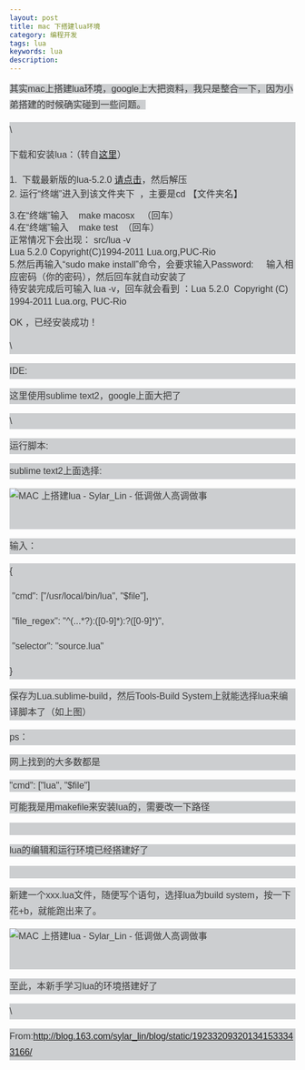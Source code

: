 ```yaml
---
layout: post
title: mac 下搭建lua环境
category: 编程开发
tags: lua
keywords: lua
description: 
---
```


<span
style="color:#3b3b3b;font-family:'Hiragino Sans GB W3', 'Hiragino Sans GB', Arial, Helvetica, simsun, u5b8bu4f53;font-size:16px;line-height:28px;background-color:#ccced0;">其实mac上搭建lua环境，google上大把资料，我只是整合一下，因为小弟搭建的时候确实碰到一些问题。</span>
<div
style="line-height:28px;color:#3b3b3b;font-family:'Hiragino Sans GB W3', 'Hiragino Sans GB', Arial, Helvetica, simsun, u5b8bu4f53;font-size:16px;background-color:#ccced0;">

\
<div>

<span style="line-height:22px;">下载和安装lua：（</span><span
style="line-height:22px;">转自</span>[这里](http://bbs.luaer.cn/read-Lua-tid-3314.html)）

</div>

<div>

<span
style="line-height:21.59375px;color:#333333;font-family:Arial;">1.  下载最新版的lua-5.2.0 </span><span
id="url_1">[请点击](http://www.lua.org/ftp/)</span><span
style="line-height:21.59375px;color:#333333;font-family:Arial;">，然后解压 </span>\
 <span
style="line-height:21.59375px;color:#333333;font-family:Arial;">2.
运行“终端”进入到该文件夹下  ，主要是cd 【文件夹名】</span>

</div>

<div>

<span
style="line-height:21.59375px;color:#333333;font-family:Arial;">3.在“终端”输入    make
macosx   （回车）</span>\
 <span
style="line-height:21.59375px;color:#333333;font-family:Arial;">4.在“终端”输入    make
test  （回车）</span>\
 <span
style="line-height:21.59375px;color:#333333;font-family:Arial;">正常情况下会出现：
src/lua -v</span>\
 <span
style="line-height:21.59375px;color:#333333;font-family:Arial;">Lua
5.2.0 Copyright(C)1994-2011 Lua.org,PUC-Rio </span>\
 <span
style="line-height:21.59375px;color:#333333;font-family:Arial;">5.然后再输入“sudo
make install”命令，会要求输入Password:    
输入相应密码（你的密码），然后回车就自动安装了</span>\
 <span
style="line-height:21.59375px;color:#333333;font-family:Arial;">待安装完成后可输入
lua -v，回车就会看到 ：Lua 5.2.0  Copyright (C) 1994-2011 Lua.org,
PUC-Rio</span>

</div>

<div>

<span style="line-height:21.59375px;color:#333333;font-family:Arial;">OK
，已经安装成功！</span>

</div>

<div>

\

</div>

</div>

<div
style="line-height:28px;color:#3b3b3b;font-family:'Hiragino Sans GB W3', 'Hiragino Sans GB', Arial, Helvetica, simsun, u5b8bu4f53;font-size:16px;background-color:#ccced0;">

IDE:

</div>

<div
style="line-height:28px;color:#3b3b3b;font-family:'Hiragino Sans GB W3', 'Hiragino Sans GB', Arial, Helvetica, simsun, u5b8bu4f53;font-size:16px;background-color:#ccced0;">

这里使用sublime text2，google上面大把了

</div>

<div
style="line-height:28px;color:#3b3b3b;font-family:'Hiragino Sans GB W3', 'Hiragino Sans GB', Arial, Helvetica, simsun, u5b8bu4f53;font-size:16px;background-color:#ccced0;">

\

</div>

<div
style="line-height:28px;color:#3b3b3b;font-family:'Hiragino Sans GB W3', 'Hiragino Sans GB', Arial, Helvetica, simsun, u5b8bu4f53;font-size:16px;background-color:#ccced0;">

运行脚本:

</div>

<div
style="line-height:28px;color:#3b3b3b;font-family:'Hiragino Sans GB W3', 'Hiragino Sans GB', Arial, Helvetica, simsun, u5b8bu4f53;font-size:16px;background-color:#ccced0;">

sublime text2上面选择:

</div>

<div
style="line-height:28px;color:#3b3b3b;font-family:'Hiragino Sans GB W3', 'Hiragino Sans GB', Arial, Helvetica, simsun, u5b8bu4f53;font-size:16px;background-color:#ccced0;">

<div>

![MAC 上搭建lua - Sylar\_Lin -
低调做人高调做事](http://img2.ph.126.net/gBe3o8HCqyBgmWdH2Kzl9Q==/1940207014566602621.png)

</div>

 

</div>

<div
style="line-height:28px;color:#3b3b3b;font-family:'Hiragino Sans GB W3', 'Hiragino Sans GB', Arial, Helvetica, simsun, u5b8bu4f53;font-size:16px;background-color:#ccced0;">

输入：

</div>

<div
style="line-height:28px;color:#3b3b3b;font-family:'Hiragino Sans GB W3', 'Hiragino Sans GB', Arial, Helvetica, simsun, u5b8bu4f53;font-size:16px;background-color:#ccced0;">

<div>

{  

</div>

<div>

 "cmd": ["/usr/local/bin/lua", "\$file"],  

</div>

<div>

 "file\_regex": "\^(...\*?):([0-9]\*):?([0-9]\*)",  

</div>

<div>

 "selector": "source.lua"  

</div>

<div>

}  

</div>

</div>

<div
style="line-height:28px;color:#3b3b3b;font-family:'Hiragino Sans GB W3', 'Hiragino Sans GB', Arial, Helvetica, simsun, u5b8bu4f53;font-size:16px;background-color:#ccced0;">

保存为Lua.sublime-build，然后Tools-Build
System上就能选择lua来编译脚本了（如上图）

</div>

<div
style="line-height:28px;color:#3b3b3b;font-family:'Hiragino Sans GB W3', 'Hiragino Sans GB', Arial, Helvetica, simsun, u5b8bu4f53;font-size:16px;background-color:#ccced0;">

ps：

</div>

<div
style="line-height:28px;color:#3b3b3b;font-family:'Hiragino Sans GB W3', 'Hiragino Sans GB', Arial, Helvetica, simsun, u5b8bu4f53;font-size:16px;background-color:#ccced0;">

网上找到的大多数都是

</div>

<div
style="line-height:28px;color:#3b3b3b;font-family:'Hiragino Sans GB W3', 'Hiragino Sans GB', Arial, Helvetica, simsun, u5b8bu4f53;font-size:16px;background-color:#ccced0;">

<span style="line-height:22px;">"cmd": ["lua", "\$file"]</span>

</div>

<div
style="line-height:28px;color:#3b3b3b;font-family:'Hiragino Sans GB W3', 'Hiragino Sans GB', Arial, Helvetica, simsun, u5b8bu4f53;font-size:16px;background-color:#ccced0;">

<span
style="line-height:22px;">可能我是用makefile来安装lua的，需要改一下路径</span>

</div>

<div
style="line-height:28px;color:#3b3b3b;font-family:'Hiragino Sans GB W3', 'Hiragino Sans GB', Arial, Helvetica, simsun, u5b8bu4f53;font-size:16px;background-color:#ccced0;">

<span style="line-height:22px;">\
 </span>

</div>

<div
style="line-height:28px;color:#3b3b3b;font-family:'Hiragino Sans GB W3', 'Hiragino Sans GB', Arial, Helvetica, simsun, u5b8bu4f53;font-size:16px;background-color:#ccced0;">

<span style="line-height:22px;">lua的编辑和运行环境已经搭建好了</span>

</div>

<div
style="line-height:28px;color:#3b3b3b;font-family:'Hiragino Sans GB W3', 'Hiragino Sans GB', Arial, Helvetica, simsun, u5b8bu4f53;font-size:16px;background-color:#ccced0;">

<span style="line-height:22px;">\
 </span>

</div>

<div
style="line-height:28px;color:#3b3b3b;font-family:'Hiragino Sans GB W3', 'Hiragino Sans GB', Arial, Helvetica, simsun, u5b8bu4f53;font-size:16px;background-color:#ccced0;">

新建一个xxx.lua文件，随便写个语句，选择lua为build
system，按一下花+b，就能跑出来了。

</div>

<div
style="line-height:28px;color:#3b3b3b;font-family:'Hiragino Sans GB W3', 'Hiragino Sans GB', Arial, Helvetica, simsun, u5b8bu4f53;font-size:16px;background-color:#ccced0;">

<div>

![MAC 上搭建lua - Sylar\_Lin -
低调做人高调做事](http://img2.ph.126.net/PI2F5lnTuwqeBm7KQx56zw==/1871245645272492575.png)

</div>

 

</div>

<div
style="line-height:28px;color:#3b3b3b;font-family:'Hiragino Sans GB W3', 'Hiragino Sans GB', Arial, Helvetica, simsun, u5b8bu4f53;font-size:16px;background-color:#ccced0;">

至此，本新手学习lua的环境搭建好了

</div>

<div
style="line-height:28px;color:#3b3b3b;font-family:'Hiragino Sans GB W3', 'Hiragino Sans GB', Arial, Helvetica, simsun, u5b8bu4f53;font-size:16px;background-color:#ccced0;">

\

</div>

<div
style="line-height:28px;color:#3b3b3b;font-family:'Hiragino Sans GB W3', 'Hiragino Sans GB', Arial, Helvetica, simsun, u5b8bu4f53;font-size:16px;background-color:#ccced0;">

From:<http://blog.163.com/sylar_lin/blog/static/192332093201341533343166/>

</div>





